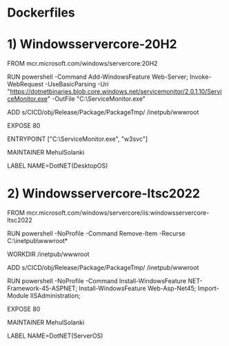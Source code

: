 # Dockerfiles

# 1) Windowsservercore-20H2

FROM mcr.microsoft.com/windows/servercore:20H2

RUN powershell -Command Add-WindowsFeature Web-Server; Invoke-WebRequest -UseBasicParsing -Uri "https://dotnetbinaries.blob.core.windows.net/servicemonitor/2.0.1.10/ServiceMonitor.exe" -OutFile "C:\ServiceMonitor.exe"
 
ADD s/CICD/obj/Release/Package/PackageTmp/ /inetpub/wwwroot
 
EXPOSE 80

ENTRYPOINT ["C:\\ServiceMonitor.exe", "w3svc"]

MAINTAINER MehulSolanki

LABEL NAME=DotNET(DesktopOS)


# 2) Windowsservercore-ltsc2022

FROM mcr.microsoft.com/windows/servercore/iis:windowsservercore-ltsc2022

RUN powershell -NoProfile -Command Remove-Item -Recurse C:\inetpub\wwwroot\*

WORKDIR /inetpub/wwwroot

ADD s/CICD/obj/Release/Package/PackageTmp/ /inetpub/wwwroot

RUN powershell -NoProfile -Command Install-WindowsFeature NET-Framework-45-ASPNET; Install-WindowsFeature Web-Asp-Net45; Import-Module IISAdministration;	

EXPOSE 80

MAINTAINER MehulSolanki

LABEL NAME=DotNET(ServerOS)

